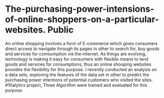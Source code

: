 # The-purchasing-power-intensions-of-online-shoppers-on-a-particular-websites. Public
 An online shopping involves a form of E-commerce which gives consumers direct access to navigate through its pages in other to search for, buy goods and services for comsumption via the internet. As things are evolving, technology is making it easy for consumers with flexible means to land goods and services for consumptions, thus an online shooping websites provides the flexibility for this purpose. I recently conducted an analysis on a data sets, exploring the features of the data set in other to predict the purchasing power intentions of potential customers who visited the sites. #10alytics project, Three Algorithm were trained and evaluated for this purpose.
